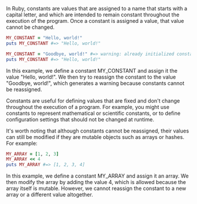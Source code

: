In Ruby, constants are values that are assigned to a name that starts with a capital letter, and which are intended to remain constant throughout the execution of the program. Once a constant is assigned a value, that value cannot be changed.

```ruby
MY_CONSTANT = "Hello, world!"
puts MY_CONSTANT #=> "Hello, world!"

MY_CONSTANT = "Goodbye, world!" #=> warning: already initialized constant MY_CONSTANT
puts MY_CONSTANT #=> "Hello, world!"

```

In this example, we define a constant MY_CONSTANT and assign it the value "Hello, world!". We then try to reassign the constant to the value "Goodbye, world!", which generates a warning because constants cannot be reassigned.

Constants are useful for defining values that are fixed and don't change throughout the execution of a program. For example, you might use constants to represent mathematical or scientific constants, or to define configuration settings that should not be changed at runtime.

It's worth noting that although constants cannot be reassigned, their values can still be modified if they are mutable objects such as arrays or hashes. For example:

```ruby
MY_ARRAY = [1, 2, 3]
MY_ARRAY << 4
puts MY_ARRAY #=> [1, 2, 3, 4]
```
In this example, we define a constant MY_ARRAY and assign it an array. We then modify the array by adding the value 4, which is allowed because the array itself is mutable. However, we cannot reassign the constant to a new array or a different value altogether.
